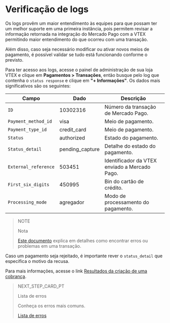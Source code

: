 # Verificação de logs

Os logs provêm um maior entendimento às equipes para que possam ter um melhor suporte em uma primeira instância, pois permitem revisar a informação retornada na integração do Mercado Pago com a VTEX permitindo maior entendimento do que ocorreu com uma transação.

Além disso, caso seja necessário modificar ou ativar novos meios de pagamento, é possível validar se tudo está funcionando conforme o previsto.

Para ter acesso aos logs, acesse o painel de administração de sua loja VTEX e clique em  **Pagamentos > Transações**, então busque pelo log que contenha o `status response` e clique em **"+ Informações"**. Os dados mais significativos são os seguintes:

|Campo|Dado|Descrição|
|---|---|---|
|`ID`|10302316|Número da transação de Mercado Pago.|
|`Payment_method_id`|visa|Meio de pagamento.|
|`Payment_type_id`|credit_card|Meio de pagamento.|
|`Status`|authorized|Estado do pagamento.|
|`Status_detail`|pending_capture|Detalhe do estado do pagamento.|
|`External_reference`|503451|Identificador da VTEX enviado a Mercado Pago.|
|`First_six_digits`|450995|Bin do cartão de crédito.|
|`Processing_mode`|agregador|Modo de processamento do pagamento.|

> NOTE
>
> Nota
>
> [Este documento](https://help.vtex.com/pt/tutorial/checking-for-errors-or-problems-in-a-transaction--3QecZEdmzumGKe8WGmeI8a) explica em detalhes como encontrar erros ou problemas em uma transação.

Caso um pagamento seja rejeitado, é  importante rever o `status_detail` que especifica o motivo da recusa.

Para mais informações, acesse o link [Resultados da criação de uma cobrança](https://www.mercadopago[FAKER][URL][DOMAIN]/developers/pt/guides/checkout-api/collection-creation-results).

> NEXT_STEP_CARD_PT
>
> Lista de erros
>
> Conheça os erros mais comuns.
>
> [Lista de erros](https://www.mercadopago[FAKER][URL][DOMAIN]/developers/pt/guides/vtex/common-errors)